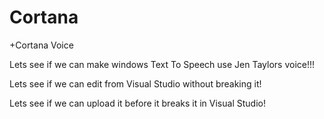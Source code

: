 # Cortana

+Cortana Voice

Lets see if we can make windows Text To Speech use Jen Taylors voice!!!

Lets see if we can edit from Visual Studio without breaking it!

Lets see if we can upload it before it breaks it in Visual Studio!